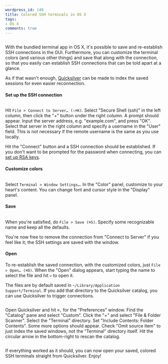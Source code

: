 ```yaml
---
wordpress_id: 149
title: Colored SSH terminals in OS X
tags:
- OS X
comments: true
---
```

<p class="center"><img src="https://henrik.nyh.se/uploads/colored-terminals.png" alt="" /></p>

With the bundled terminal app in OS X, it's possible to save and re-establish SSH connections in the GUI. Furthermore, you can customize the terminal colors (and various other things) and save that along with the connection, so that you easily can establish SSH connections that can be told apart at a glance.

As if that wasn't enough, <a href="quicksilver.blacktree.com/">Quicksilver</a> can be made to index the saved sessions for even easier reconnection.

<!--more-->

<h4>Set up the SSH connection</h4>

<p class="center"><img src="https://henrik.nyh.se/uploads/colored-terminals_connect.png" alt="" /></p>

Hit <code>File &gt; Connect to Server… (&#x21E7;&#x2318;K)</code>. Select "Secure Shell (ssh)" in the left column, then click the "+" button under the right column. A prompt should appear. Input the server address, e.g. "example.com", and press "OK". Select that server in the right column and specify a username in the "User" field. This is not necessary if the remote username is the same as you use locally.

Hit the "Connect" button and a SSH connection should be established. If you don't want to be prompted for the password when connecting, you can <a href="http://wiki.dreamhost.com/SSH#Passwordless_Login">set up RSA keys</a>.

<h4>Customize colors</h4>

<p class="center"><img src="https://henrik.nyh.se/uploads/colored-terminals_color" alt="" /></p>

Select <code>Terminal &gt; Window Settings…</code>. In the "Color" panel, customize to your heart's content. You can change font and cursor style in the "Display" panel.

<h4>Save</h4>

<p class="center"><img src="https://henrik.nyh.se/uploads/colored-terminals_save.png" alt="" /></p>

When you're satisfied, do <code>File &gt; Save (&#x2318;S)</code>. Specify some recognizable name and keep all the defaults.

You're now free to remove the connection from "Connect to Server" if you feel like it; the SSH settings are saved with the window.

<h4>Open</h4>

To re-establish the saved connection, with the customized colors, just <code>File &gt; Open…  (&#x2318;O)</code>. When the "Open" dialog appears, start typing the name to select the file and hit <code>&#x21A9;</code> to open it.

The files are by default saved in <code>~/Library/Application Support/Terminal</code>. If you add that directory to the Quicksilver catalog, you can use Quicksilver to trigger connections.

<p class="center"><img src="https://henrik.nyh.se/uploads/colored-terminals_qsprefs.png" alt="" /></p>

Open Quicksilver and hit <code>&#x2318;,</code> for the "Preferences" window. Find the "Catalog" pane and select "Custom". Click the "+" and select "File &amp; Folder Scanner". Select the "Terminal" directory. Set "Include Contents: Folder Contents". Some more options should appear. Check "Omit source item" to just index the saved windows, not the "Terminal" directory itself. Hit the circular arrow in the bottom-right to rescan the catalog.

<p class="center"><img src="https://henrik.nyh.se/uploads/colored-terminals_qs.png" alt="" /></p>

If everything worked as it should, you can now open your saved, colored SSH terminals straight from Quicksilver. Enjoy!
